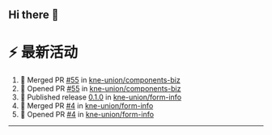 ## Hi there 👋

<!--

**Here are some ideas to get you started:**

🙋‍♀️ A short introduction - what is your organization all about?
🌈 Contribution guidelines - how can the community get involved?
👩‍💻 Useful resources - where can the community find your docs? Is there anything else the community should know?
🍿 Fun facts - what does your team eat for breakfast?
🧙 Remember, you can do mighty things with the power of [Markdown](https://docs.github.com/github/writing-on-github/getting-started-with-writing-and-formatting-on-github/basic-writing-and-formatting-syntax)
-->


# ⚡ 最新活动

<!--START_SECTION:activity-->
1. 🎉 Merged PR [#55](https://github.com/kne-union/components-biz/pull/55) in [kne-union/components-biz](https://github.com/kne-union/components-biz)
2. 💪 Opened PR [#55](https://github.com/kne-union/components-biz/pull/55) in [kne-union/components-biz](https://github.com/kne-union/components-biz)
3. 🚀 Published release [0.1.0](https://github.com/kne-union/form-info/releases/tag/0.1.0) in [kne-union/form-info](https://github.com/kne-union/form-info)
4. 🎉 Merged PR [#4](https://github.com/kne-union/form-info/pull/4) in [kne-union/form-info](https://github.com/kne-union/form-info)
5. 💪 Opened PR [#4](https://github.com/kne-union/form-info/pull/4) in [kne-union/form-info](https://github.com/kne-union/form-info)
<!--END_SECTION:activity-->

---
